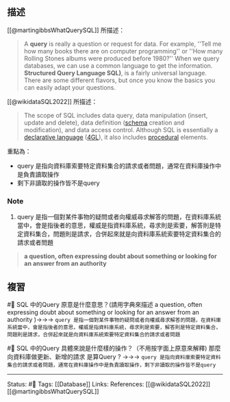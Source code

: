 ## 描述
[[@martingibbsWhatQuerySQL]] 所描述：
> A **query** is really a question or request for data. For example, ''Tell me how many books there are on computer programming'' or ''How many Rolling Stones albums were produced before 1980?'' When we query databases, we can use a common language to get the information. **Structured Query Language SQL)**, is a fairly universal language. There are some different flavors, but once you know the basics you can easily adapt your questions.

[[@wikidataSQL2022]] 所描述：
> The scope of SQL includes data query, data manipulation (insert, update and delete), data definition ([schema](https://en.wikipedia.org/wiki/Database_schema "Database schema") creation and modification), and data access control. Although SQL is essentially a [declarative language](https://en.wikipedia.org/wiki/Declarative_programming "Declarative programming") ([4GL](https://en.wikipedia.org/wiki/4GL "4GL")), it also includes [procedural](https://en.wikipedia.org/wiki/Procedural_programming "Procedural programming") elements.


重點為：
- query 是指向資料庫索要特定資料集合的請求或者問題，通常在資料庫操作中是負責讀取操作
- 剩下非讀取的操作皆不是query

### Note
1. query 是指一個對某件事物的疑問或者向權威尋求解答的問題，在資料庫系統當中，會是指後者的意思，權威是指資料庫系統，尋求則是索要，解答則是特定資料集合，問題則是請求，合併起來就是向資料庫系統索要特定資料集合的請求或者問題
> **a question, often expressing doubt about something or looking for an answer from an authority**


## 複習
#🧠  SQL 中的Query 原意是什麼意思？(請用字典來描述 a question, often expressing doubt about something or looking for an answer from an authority )->->-> `query 是指一個對某件事物的疑問或者向權威尋求解答的問題，在資料庫系統當中，會是指後者的意思，權威是指資料庫系統，尋求則是索要，解答則是特定資料集合，問題則是請求，合併起來就是向資料庫系統索要特定資料集合的請求或者問題`
<!--SR:!2022-09-03,53,250-->

#🧠 SQL 中的Query 具體來說是什麼樣的操作？（不用按字面上原意來解釋) 那麼向資料庫做更新、新增的請求 是算Query ? ->->-> `query 是指向資料庫索要特定資料集合的請求或者問題，通常在資料庫操作中是負責讀取操作，剩下非讀取的操作皆不是query`
<!--SR:!2022-09-04,53,250-->

---
Status: #🌱 
Tags:
[[Database]]
Links:
References:
[[@wikidataSQL2022]]
[[@martingibbsWhatQuerySQL]]